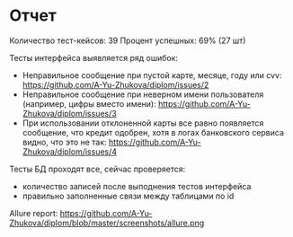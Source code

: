 # Отчет
Количество тест-кейсов: 39
Процент успешных: 69% (27 шт)

Тесты интерфейса выявляется ряд ошибок:
- Неправильное сообщение при пустой карте, месяце, году или cvv: https://github.com/A-Yu-Zhukova/diplom/issues/2
- Неправильное сообщение при неверном имени пользователя (например, цифры вместо имени): https://github.com/A-Yu-Zhukova/diplom/issues/3
- При использовании отклоненной карты все равно появляется сообщение, что кредит одобрен, хотя в логах банковского сервиса видно, что это не так: https://github.com/A-Yu-Zhukova/diplom/issues/4

Тесты БД проходят все, сейчас проверяется:
- количество записей после выподнения тестов интерфейса
- правильно заполненные связи между таблицами по id

Allure report: https://github.com/A-Yu-Zhukova/diplom/blob/master/screenshots/allure.png

  